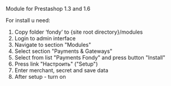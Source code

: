 Module for Prestashop 1.3 and 1.6

For install u need:
1. Copy folder ‘fondy’ to {site root directory}/modules
2. Login to admin interface
3. Navigate to section "Modules"
4. Select section "Payments & Gateways"
5. Select from list "Payments Fondy" and press button "Install"
6. Press link "Настроить" ("Setup")
7. Enter merchant, secret and save data
8. After setup -  turn on

